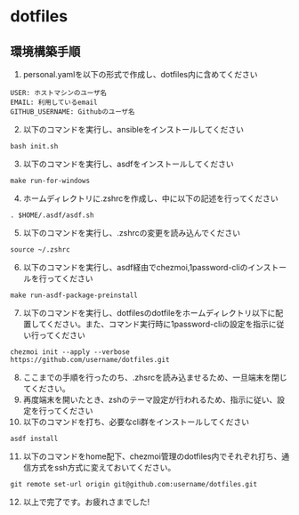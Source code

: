 # dotfiles

## 環境構築手順
1. personal.yamlを以下の形式で作成し、dotfiles内に含めてください
```
USER: ホストマシンのユーザ名
EMAIL: 利用しているemail
GITHUB_USERNAME: Githubのユーザ名
```

2. 以下のコマンドを実行し、ansibleをインストールしてください
```
bash init.sh
```
3. 以下のコマンドを実行し、asdfをインストールしてください
```
make run-for-windows
```
4. ホームディレクトリに.zshrcを作成し、中に以下の記述を行ってください
```
. $HOME/.asdf/asdf.sh

```
5. 以下のコマンドを実行し、.zshrcの変更を読み込んでください
```
source ~/.zshrc
```
6. 以下のコマンドを実行し、asdf経由でchezmoi,1password-cliのインストールを行ってください
```
make run-asdf-package-preinstall
```
7. 以下のコマンドを実行し、dotfilesのdotfileをホームディレクトリ以下に配置してください。また、コマンド実行時に1password-cliの設定を指示に従い行ってください
```
chezmoi init --apply --verbose https://github.com/username/dotfiles.git
```
8. ここまでの手順を行ったのち、.zhsrcを読み込ませるため、一旦端末を閉じてください。
9. 再度端末を開いたとき、zshのテーマ設定が行われるため、指示に従い、設定を行ってください
10. 以下のコマンドを打ち、必要なcli群をインストールしてください 
```
asdf install
```
11. 以下のコマンドをhome配下、chezmoi管理のdotfiles内でそれぞれ打ち、通信方式をssh方式に変えておいてください。
```
git remote set-url origin git@github.com:username/dotfiles.git
```
12. 以上で完了です。お疲れさまでした!